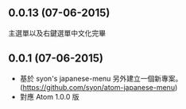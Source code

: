 ## 0.0.13 (07-06-2015)
主選單以及右鍵選單中文化完畢


## 0.0.1 (07-06-2015)
* 基於 syon's japanese-menu 另外建立一個新專案。(https://github.com/syon/atom-japanese-menu)
* 對應 Atom 1.0.0 版

